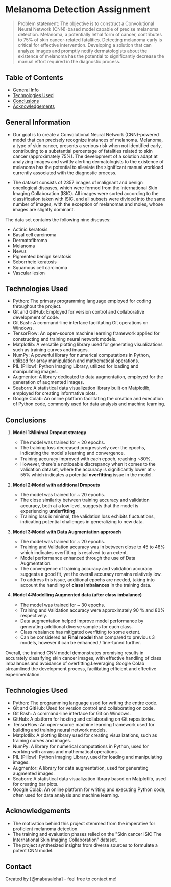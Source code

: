# Melanoma Detection Assignment
> Problem statement: The objective is to construct a Convolutional Neural Network (CNN)-based model capable of precise melanoma detection. Melanoma, a potentially lethal form of cancer, contributes to 75% of skin cancer-related fatalities. Detecting melanoma early is critical for effective intervention. Developing a solution that can analyze images and promptly notify dermatologists about the existence of melanoma has the potential to significantly decrease the manual effort required in the diagnostic process.


## Table of Contents
* [General Info](#general-information)
* [Technologies Used](#technologies-used)
* [Conclusions](#conclusions)
* [Acknowledgements](#acknowledgements)

<!-- You can include any other section that is pertinent to your problem -->

## General Information
- Our goal is to create a Convolutional Neural Network (CNN)-powered model that can precisely recognize instances of melanoma. Melanoma, a type of skin cancer, presents a serious risk when not identified early, contributing to a substantial percentage of fatalities related to skin cancer (approximately 75%). The development of a solution adapt at analyzing images and swiftly alerting dermatologists to the existence of melanoma has the potential to alleviate the significant manual workload currently associated with the diagnostic process.

- The dataset consists of 2357 images of malignant and benign oncological diseases, which were formed from the International Skin Imaging Collaboration (ISIC). All images were sorted according to the classification taken with ISIC, and all subsets were divided into the same number of images, with the exception of melanomas and moles, whose images are slightly dominant.

The data set contains the following nine diseases:

- Actinic keratosis
- Basal cell carcinoma
- Dermatofibroma
- Melanoma
- Nevus
- Pigmented benign keratosis
- Seborrheic keratosis
- Squamous cell carcinoma
- Vascular lesion

<!-- You don't have to answer all the questions - just the ones relevant to your project. -->

## Technologies Used
- Python: The primary programming language employed for coding throughout the project.
- Git and GitHub: Employed for version control and collaborative development of code.
- Git Bash: A command-line interface facilitating Git operations on Windows.
- TensorFlow: An open-source machine learning framework applied for constructing and training neural network models.
- Matplotlib: A versatile plotting library used for generating visualizations such as training curves and images.
- NumPy: A powerful library for numerical computations in Python, utilized for array manipulation and mathematical operations.
- PIL (Pillow): Python Imaging Library, utilized for loading and manipulating images.
- Augmentor: A library dedicated to data augmentation, employed for the generation of augmented images.
- Seaborn: A statistical data visualization library built on Matplotlib, employed for creating informative plots.
- Google Colab: An online platform facilitating the creation and execution of Python code, commonly used for data analysis and machine learning.


## Conclusions
1. **Model 1:Minimal Dropout strategy** 
    - The model was trained for ~ 20 epochs.
    - The training loss decreased progressively over the epochs, indicating the model's learning and convergence.
    - Training accuracy improved with each epoch, reaching ~80%.
    - However, there's a noticeable discrepancy when it comes to the validation dataset, where the accuracy is significantly lower at ~ 55% which indicates a potential       **overfitting** issue in the model. 

2. **Model 2:Model with additional Dropouts** 
   - The model was trained for ~ 20 epochs.
   - The close similarity between training accuracy and validation accuracy, both at a low level, suggests that the model is experiencing **underfitting**. 
   - Training loss is minimal, the validation loss exhibits fluctuations, indicating potential challenges in generalizing to new data.
   
3. **Model 3:Model with Data Augmentation approach** 
   - The model was trained for ~ 20 epochs.
   - Training and Validation accuracy was in between close to 45 to 48% which indicates overfitting is resolved to an extent.
   - Model performance enhanced through the use of Data Augmentation.
   - The convergence of training accuracy and validation accuracy suggests a good fit, yet the overall accuracy remains relatively low.
   - To address this issue, additional epochs are needed, taking into account the handling of **class imbalances** in the training data.

4.  **Model 4:Modelling Augmented data (after class imbalance)** 
     - The model was trained for ~ 30 epochs.
     - Training and Validation accuracy were approximately 90 % and 80% respectively.
     - Data augmentation helped improve model performance by generating additional diverse samples for each class.
     - Class rebalance has mitigated overfitting to some extent.   
     - Can be considered as **Final model** than compared to previous 3 models, however it can be enhanced / fine-tuned further.
   
Overall, the trained CNN model demonstrates promising results in accurately classifying skin cancer images, with effective handling of class imbalances and avoidance of overfitting.Leveraging Google Colab streamlined the development process, facilitating efficient and effective experimentation.

<!-- You don't have to answer all the questions - just the ones relevant to your project. -->


## Technologies Used
- Python: The programming language used for writing the entire code.
- Git and GitHub: Used for version control and collaborating on code.
- Git Bash: A command-line interface for Git on Windows.
- GitHub: A platform for hosting and collaborating on Git repositories.
- TensorFlow: An open-source machine learning framework used for building and training neural network models.
- Matplotlib: A plotting library used for creating visualizations, such as training curves and images.
- NumPy: A library for numerical computations in Python, used for working with arrays and mathematical operations.
- PIL (Pillow): Python Imaging Library, used for loading and manipulating images.
- Augmentor: A library for data augmentation, used for generating augmented images.
- Seaborn: A statistical data visualization library based on Matplotlib, used for creating bar plots.
- Google Colab: An online platform for writing and executing Python code, often used for data analysis and machine learning.

<!-- As the libraries versions keep on changing, it is recommended to mention the version of library used in this project -->

## Acknowledgements
- The motivation behind this project stemmed from the imperative for proficient melanoma detection.
- The training and evaluation phases relied on the "Skin cancer ISIC The International Skin Imaging Collaboration" dataset.
- The project synthesized insights from diverse sources to formulate a potent CNN model.

## Contact
Created by [@mabusaleha] - feel free to contact me!
